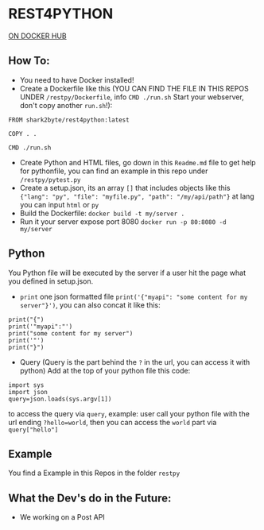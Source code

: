 # REST4PYTHON
[ON DOCKER HUB](https://hub.docker.com/r/shark2byte/rest4python)

## How To:
- You need to have Docker installed!
- Create a Dockerfile like this (YOU CAN FIND THE FILE IN THIS REPOS UNDER `/restpy/Dockerfile`, info `CMD ./run.sh` Start your webserver, don't copy another `run.sh`!):
```
FROM shark2byte/rest4python:latest

COPY . .

CMD ./run.sh

```
- Create Python and HTML files, go down in this `Readme.md` file to get help for pythonfile, you can find an example in this repo under `/restpy/pytest.py`
- Create a setup.json, its an array `[]` that includes objects like this `{"lang": "py", "file": "myfile.py", "path": "/my/api/path"}` at lang you can input `html` or `py`
- Build the Dockerfile: `docker build -t my/server .`
- Run it your server expose port 8080 `docker run -p 80:8080 -d my/server`

## Python

You Python file will be executed by the server if a user hit the page what you defined in setup.json. 

- `print` one json formatted file `print('{"myapi": "some content for my server"}')`, you can also concat it like this:
```
print("{")
print('"myapi":"')
print("some content for my server")
print('"')
print("}")
```
- Query (Query is the part behind the `?` in the url, you can access it with python) 
Add at the top of your python file this code:
```
import sys
import json
query=json.loads(sys.argv[1])
```
to access the query via `query`, example: user call your python file with the url ending `?hello=world`, then you can access the `world` part via `query["hello"]`

## Example
You find a Example in this Repos in the folder `restpy`

## What the Dev's do in the Future:
- We working on a Post API